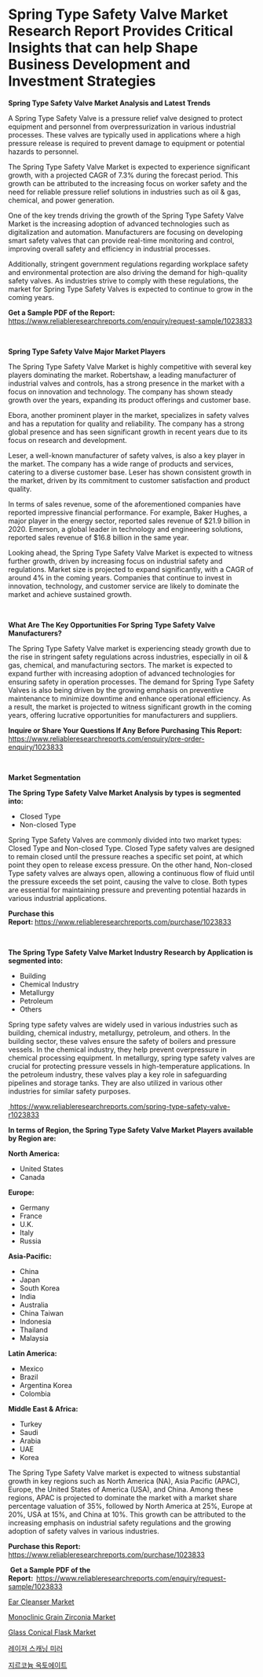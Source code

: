 <p><h1>Spring Type Safety Valve Market Research Report Provides Critical Insights that can help Shape Business Development and Investment Strategies</h1></p><p><strong>Spring Type Safety Valve Market Analysis and Latest Trends</strong></p>
<p><p>A Spring Type Safety Valve is a pressure relief valve designed to protect equipment and personnel from overpressurization in various industrial processes. These valves are typically used in applications where a high pressure release is required to prevent damage to equipment or potential hazards to personnel.</p><p>The Spring Type Safety Valve Market is expected to experience significant growth, with a projected CAGR of 7.3% during the forecast period. This growth can be attributed to the increasing focus on worker safety and the need for reliable pressure relief solutions in industries such as oil & gas, chemical, and power generation.</p><p>One of the key trends driving the growth of the Spring Type Safety Valve Market is the increasing adoption of advanced technologies such as digitalization and automation. Manufacturers are focusing on developing smart safety valves that can provide real-time monitoring and control, improving overall safety and efficiency in industrial processes.</p><p>Additionally, stringent government regulations regarding workplace safety and environmental protection are also driving the demand for high-quality safety valves. As industries strive to comply with these regulations, the market for Spring Type Safety Valves is expected to continue to grow in the coming years.</p></p>
<p><strong>Get a Sample PDF of the Report:&nbsp;</strong> <a href="https://www.reliableresearchreports.com/enquiry/request-sample/1023833">https://www.reliableresearchreports.com/enquiry/request-sample/1023833</a></p>
<p>&nbsp;</p>
<p><strong>Spring Type Safety Valve Major Market Players</strong></p>
<p><p>The Spring Type Safety Valve Market is highly competitive with several key players dominating the market. Robertshaw, a leading manufacturer of industrial valves and controls, has a strong presence in the market with a focus on innovation and technology. The company has shown steady growth over the years, expanding its product offerings and customer base.</p><p>Ebora, another prominent player in the market, specializes in safety valves and has a reputation for quality and reliability. The company has a strong global presence and has seen significant growth in recent years due to its focus on research and development.</p><p>Leser, a well-known manufacturer of safety valves, is also a key player in the market. The company has a wide range of products and services, catering to a diverse customer base. Leser has shown consistent growth in the market, driven by its commitment to customer satisfaction and product quality.</p><p>In terms of sales revenue, some of the aforementioned companies have reported impressive financial performance. For example, Baker Hughes, a major player in the energy sector, reported sales revenue of $21.9 billion in 2020. Emerson, a global leader in technology and engineering solutions, reported sales revenue of $16.8 billion in the same year.</p><p>Looking ahead, the Spring Type Safety Valve Market is expected to witness further growth, driven by increasing focus on industrial safety and regulations. Market size is projected to expand significantly, with a CAGR of around 4% in the coming years. Companies that continue to invest in innovation, technology, and customer service are likely to dominate the market and achieve sustained growth.</p></p>
<p>&nbsp;</p>
<p><strong>What Are The Key Opportunities For Spring Type Safety Valve Manufacturers?</strong></p>
<p><p>The Spring Type Safety Valve market is experiencing steady growth due to the rise in stringent safety regulations across industries, especially in oil & gas, chemical, and manufacturing sectors. The market is expected to expand further with increasing adoption of advanced technologies for ensuring safety in operation processes. The demand for Spring Type Safety Valves is also being driven by the growing emphasis on preventive maintenance to minimize downtime and enhance operational efficiency. As a result, the market is projected to witness significant growth in the coming years, offering lucrative opportunities for manufacturers and suppliers.</p></p>
<p><strong>Inquire or Share Your Questions If Any Before Purchasing This Report:</strong> <a href="https://www.reliableresearchreports.com/enquiry/pre-order-enquiry/1023833">https://www.reliableresearchreports.com/enquiry/pre-order-enquiry/1023833</a></p>
<p>&nbsp;</p>
<p><strong>Market Segmentation</strong></p>
<p><strong>The Spring Type Safety Valve Market Analysis by types is segmented into:</strong></p>
<p><ul><li>Closed Type</li><li>Non-closed Type</li></ul></p>
<p><p>Spring Type Safety Valves are commonly divided into two market types: Closed Type and Non-closed Type. Closed Type safety valves are designed to remain closed until the pressure reaches a specific set point, at which point they open to release excess pressure. On the other hand, Non-closed Type safety valves are always open, allowing a continuous flow of fluid until the pressure exceeds the set point, causing the valve to close. Both types are essential for maintaining pressure and preventing potential hazards in various industrial applications.</p></p>
<p><strong>Purchase this Report:&nbsp;</strong><a href="https://www.reliableresearchreports.com/purchase/1023833">https://www.reliableresearchreports.com/purchase/1023833</a></p>
<p>&nbsp;</p>
<p><strong>The Spring Type Safety Valve Market Industry Research by Application is segmented into:</strong></p>
<p><ul><li>Building</li><li>Chemical Industry</li><li>Metallurgy</li><li>Petroleum</li><li>Others</li></ul></p>
<p><p>Spring type safety valves are widely used in various industries such as building, chemical industry, metallurgy, petroleum, and others. In the building sector, these valves ensure the safety of boilers and pressure vessels. In the chemical industry, they help prevent overpressure in chemical processing equipment. In metallurgy, spring type safety valves are crucial for protecting pressure vessels in high-temperature applications. In the petroleum industry, these valves play a key role in safeguarding pipelines and storage tanks. They are also utilized in various other industries for similar safety purposes.</p></p>
<p><a href="https://www.reliableresearchreports.com/spring-type-safety-valve-r1023833">&nbsp;https://www.reliableresearchreports.com/spring-type-safety-valve-r1023833</a></p>
<p><strong>In terms of Region, the Spring Type Safety Valve Market Players available by Region are:</strong></p>
<p>
    <p> <strong> North America: </strong>
        <ul>
            <li>United States</li>
            <li>Canada</li>
        </ul>
        </p> 
    <p> <strong> Europe: </strong>
        <ul>
            <li>Germany</li>
            <li>France</li>
            <li>U.K.</li>
            <li>Italy</li>
            <li>Russia</li>
        </ul>
        </p> 
    <p> <strong> Asia-Pacific: </strong>
        <ul>
            <li>China</li>
            <li>Japan</li>
            <li>South Korea</li>
            <li>India</li>
            <li>Australia</li>
            <li>China Taiwan</li>
            <li>Indonesia</li>
            <li>Thailand</li>
            <li>Malaysia</li>
        </ul>
        </p> 
    <p> <strong> Latin America: </strong>
        <ul>
            <li>Mexico</li>
            <li>Brazil</li>
            <li>Argentina Korea</li>
            <li>Colombia</li>
        </ul>
        </p> 
    <p> <strong> Middle East & Africa: </strong>
        <ul>
            <li>Turkey</li>
            <li>Saudi</li>
            <li>Arabia</li>
            <li>UAE</li>
            <li>Korea</li>
        </ul>
    </p>
    </p>
<p><p>The Spring Type Safety Valve market is expected to witness substantial growth in key regions such as North America (NA), Asia Pacific (APAC), Europe, the United States of America (USA), and China. Among these regions, APAC is projected to dominate the market with a market share percentage valuation of 35%, followed by North America at 25%, Europe at 20%, USA at 15%, and China at 10%. This growth can be attributed to the increasing emphasis on industrial safety regulations and the growing adoption of safety valves in various industries.</p></p>
<p><strong>Purchase this Report: </strong><a href="https://www.reliableresearchreports.com/purchase/1023833">https://www.reliableresearchreports.com/purchase/1023833</a></p>
<p>&nbsp;<strong>Get a Sample PDF of the Report:&nbsp;&nbsp;</strong><a href="https://www.reliableresearchreports.com/enquiry/request-sample/1023833">https://www.reliableresearchreports.com/enquiry/request-sample/1023833</a></p>
<p><strong></strong></p>
<p><p><a href="https://github.com/gladysalidde/Market-Research-Report-List-1/blob/main/ear-cleanser-market.md">Ear Cleanser Market</a></p><p><a href="https://issuu.com/reportprime-2/docs/monoclinic-grain-zirconia-market-size-2030.pptx">Monoclinic Grain Zirconia Market</a></p><p><a href="https://github.com/dimitrishawkinswaynenp91rgz/Market-Research-Report-List-2/blob/main/glass-conical-flask-market.md">Glass Conical Flask Market</a></p><p><a href="https://medium.com/@munchkin678568/%EB%A0%88%EC%9D%B4%EC%A0%80-%EC%8A%A4%EC%BA%90%EB%8B%9D-%EB%AF%B8%EB%9F%AC-%EC%8B%9C%EC%9E%A5%EC%9D%80-%EC%8B%9C%EC%9E%A5-%EC%A0%90%EC%9C%A0%EC%9C%A8-%EC%8B%9C%EC%9E%A5-%ED%8A%B8%EB%A0%8C%EB%93%9C-%EB%B0%8F-%EC%8B%9C%EC%9E%A5-%EC%84%B1%EC%9E%A5%EC%97%90-%EB%8C%80%ED%95%9C-%EC%A0%95%EB%B3%B4%EB%A5%BC-%EC%A0%9C%EA%B3%B5%ED%95%A9%EB%8B%88%EB%8B%A4-fb79325fa79c">레이저 스캐닝 미러</a></p><p><a href="https://medium.com/@eltaroberts01/%EC%A7%80%EB%A5%B4%EC%BD%94%EB%8A%84-%EC%98%A5%ED%86%A0%EC%97%90%EC%9D%B4%ED%8A%B8-%EC%8B%9C%EC%9E%A5-%EB%8F%99%ED%96%A5-%EB%B0%8F-%EC%8B%9C%EC%9E%A5-%EB%B6%84%EC%84%9D%EC%9D%80-2024-2031%EB%85%84%EC%9D%84-%EB%8C%80%EC%83%81%EC%9C%BC%EB%A1%9C-%EC%98%88%EC%B8%A1%EB%90%A9%EB%8B%88%EB%8B%A4-d34a50ed29c0">지르코늄 옥토에이트</a></p></p>